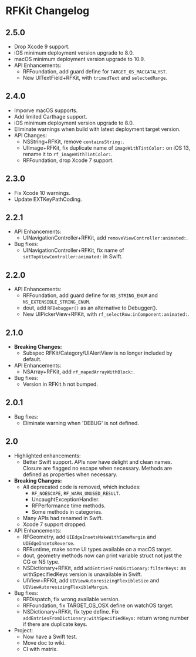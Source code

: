 # RFKit Changelog

## 2.5.0

* Drop Xcode 9 support.
* iOS minimum deployment version upgrade to 8.0.
* macOS minimum deployment version upgrade to 10.9.
* API Enhancements:
  * RFFoundation, add guard define for `TARGET_OS_MACCATALYST`.
  * New UITextField+RFKit, with `trimedText` and `selectedRange`.

## 2.4.0

* Imporve macOS supports.
* Add limited Carthage support.
* iOS minimum deployment version upgrade to 8.0.
* Eliminate warnings when build with latest deployment target version.
* API Changes:
  * NSString+RFKit, remove `containsString:`.
  * UIImage+RFKit, fix duplicate name of `imageWithTintColor:` on iOS 13, rename it to `rf_imageWithTintColor:`.
  * RFFoundation, drop Xcode 7 support.

## 2.3.0

* Fix Xcode 10 warnings.
* Update EXTKeyPathCoding.

## 2.2.1

* API Enhancements:
  * UINavigationController+RFKit, add `removeViewController:animated:`.
* Bug fixes:
  * UINavigationController+RFKit, fix name of `setTopViewController:animated:` in Swift.

## 2.2.0

* API Enhancements:
  * RFFoundation, add guard define for `NS_STRING_ENUM` and `NS_EXTENSIBLE_STRING_ENUM`.
  * dout, add `RFDebugger()` as an alternative to Debugger().
  * New UIPickerView+RFKit, with `rf_selectRow:inComponent:animated:`.

## 2.1.0

* **Breaking Changes:**
  * Subspec RFKit/Category/UIAlertView is no longer included by default.
* API Enhancements:
  * NSArray+RFKit, add `rf_mapedArrayWithBlock:`.
* Bug fixes:
  * Version in RFKit.h not bumped.

## 2.0.1

* Bug fixes:
  * Eliminate warning when 'DEBUG' is not defined.

## 2.0

* Highlighted enhancements:
  * Better Swift support. APIs now have delight and clean names. Closure are flagged no escape when necessary. Methods are defined as properties when necessary.
* **Breaking Changes:**
  * All deprecated code is removed, which includes:
    * `RF_NOESCAPE`, `RF_WARN_UNUSED_RESULT`.
    * UncaughtExceptionHandler.
    * RFPerformance time methods.
    * Some methods in categories.
  * Many APIs had renamed in Swift.
  * Xcode 7 support dropped.
* API Enhancements:
  * RFGeometry, add `UIEdgeInsetsMakeWithSameMargin` and `UIEdgeInsetsReverse`.
  * RFRuntime, make some UI types available on a macOS target.
  * dout, geometry methods now can print variable struct not just the CG or NS type.
  * NSDictionary+RFKit, add `addEntriesFromDictionary:filterKeys:` as withSpecifiedKeys version is unavailable in Swift.
  * UIView+RFKit, add `UIViewAutoresizingFlexibleSize` and `UIViewAutoresizingFlexibleMargin`.
* Bug fixes:
  * RFDispatch, fix wrong available version.
  * RFFoundation, fix TARGET_OS_OSX define on watchOS target.
  * NSDictionary+RFKit, fix type define. Fix `addEntriesFromDictionary:withSpecifiedKeys:` return wrong number if there are duplicate keys.
* Project:
  * Now have a Swift test.
  * Move doc to wiki.
  * CI with matrix.
